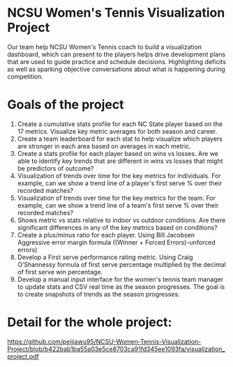 # NCSU Women's Tennis Visualization Project
Our team help NCSU Women's Tennis coach to build a visualization dashboard, which can present to the players helps drive development plans that are used to guide practice and schedule decisions. Highlighting deficits as well as sparking objective conversations about what is happening during competition.

# Goals of the project 
1. Create a cumulative stats profile for each NC State player based on the 17 metrics.
Visualize key metric averages for both season and career.
2. Create a team leaderboard for each stat to help visualize which players are stronger in
each area based on averages in each metric.
3. Create a stats profile for each player based on wins vs losses. Are we able to identify key
trends that are different in wins vs losses that might be predictors of outcome?
4. Visualization of trends over time for the key metrics for individuals. For example, can we
show a trend line of a player's first serve % over their recorded matches?
5. Visualization of trends over time for the key metrics for the team. For example, can we
show a trend line of a team's first serve % over their recorded matches?
6. Shows metric vs stats relative to indoor vs outdoor conditions. Are there significant
differences in any of the key metrics based on conditions?
7. Create a plus/minus ratio for each player. Using Bill Jacobsen Aggressive error margin
formula ((Winner + Forced Errors)-unforced errors)
8. Develop a First serve performance rating metric. Using Craig O’Shannessy formula of first
serve percentage multiplied by the decimal of first serve win percentage.
9. Develop a manual input interface for the women's tennis team manager to update stats and CSV real time as the season progresses. The goal is to create snapshots of trends as
the season progresses.

# Detail for the whole project:
https://github.com/peijiawu95/NCSU-Women-Tennis-Visualization-Project/blob/b422bab1ba55a03e5ce8703ca91fd345ee1093fa/visualization_project.pdf
